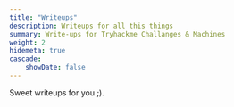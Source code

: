 ```yaml
---
title: "Writeups"
description: Writeups for all this things
summary: Write-ups for Tryhackme Challanges & Machines
weight: 2
hidemeta: true
cascade:   
    showDate: false
---
```

Sweet writeups for you ;).

